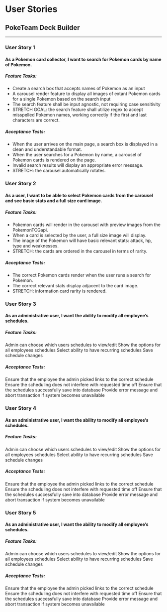 # User Stories

## PokeTeam Deck Builder

--------

### User Story 1 

#### As a Pokemon card collector, I want to search for Pokemon cards by name of Pokemon.

##### Feature Tasks:

- Create a search box that accepts names of Pokemon as an input
- A carousel render feature to display all images of extant Pokemon cards for a single Pokemon based on the search input
- The search feature shall be input agnostic, not requiring case sensitivity
- STRETCH GOAL: the search feature shall utilize regex to accept misspelled Pokemon names, working correctly if the first and last characters are correct.

##### Acceptance Tests:

- When the user arrives on the main page, a search box is displayed in a clean and understandable format.
- When the user searches for a Pokemon by name, a carousel of Pokemon cards is rendered on the page.
- Invalid search results will display an appropriate error message.
- STRETCH: the carousel automatically rotates.

### User Story 2

#### As a user, I want to be able to select Pokemon cards from the carousel and see basic stats and a full size card image.

##### Feature Tasks:

- Pokemon cards will render in the carousel with preview images from the PokemonTCGapi.
- When a card is selected by the user, a full size image will display.
- The image of the Pokemon will have basic relevant stats: attack, hp, type and weaknesses.
- STRETCH: the cards are ordered in the carousel in terms of rarity.

##### Acceptance Tests:

- The correct Pokemon cards render when the user runs a search for Pokemon.
- The correct relevant stats display adjacent to the card image.
- STRETCH: information card rarity is rendered.

### User Story 3

#### As an administrative user, I want the ability to modify all employee’s schedules.

##### Feature Tasks:

Admin can choose which users schedules to view/edit
Show the options for all employees schedules
Select ability to have recurring schedules
Save schedule changes

##### Acceptance Tests:

Ensure that the employee the admin picked links to the correct schedule
Ensure the scheduling does not interfere with requested time off
Ensure that the schedules successfully save into database
Provide error message and abort transaction if system becomes unavailable

### User Story 4

#### As an administrative user, I want the ability to modify all employee’s schedules.

##### Feature Tasks:

Admin can choose which users schedules to view/edit
Show the options for all employees schedules
Select ability to have recurring schedules
Save schedule changes

##### Acceptance Tests:

Ensure that the employee the admin picked links to the correct schedule
Ensure the scheduling does not interfere with requested time off
Ensure that the schedules successfully save into database
Provide error message and abort transaction if system becomes unavailable

### User Story 5

#### As an administrative user, I want the ability to modify all employee’s schedules.

##### Feature Tasks:

Admin can choose which users schedules to view/edit
Show the options for all employees schedules
Select ability to have recurring schedules
Save schedule changes

##### Acceptance Tests:

Ensure that the employee the admin picked links to the correct schedule
Ensure the scheduling does not interfere with requested time off
Ensure that the schedules successfully save into database
Provide error message and abort transaction if system becomes unavailable